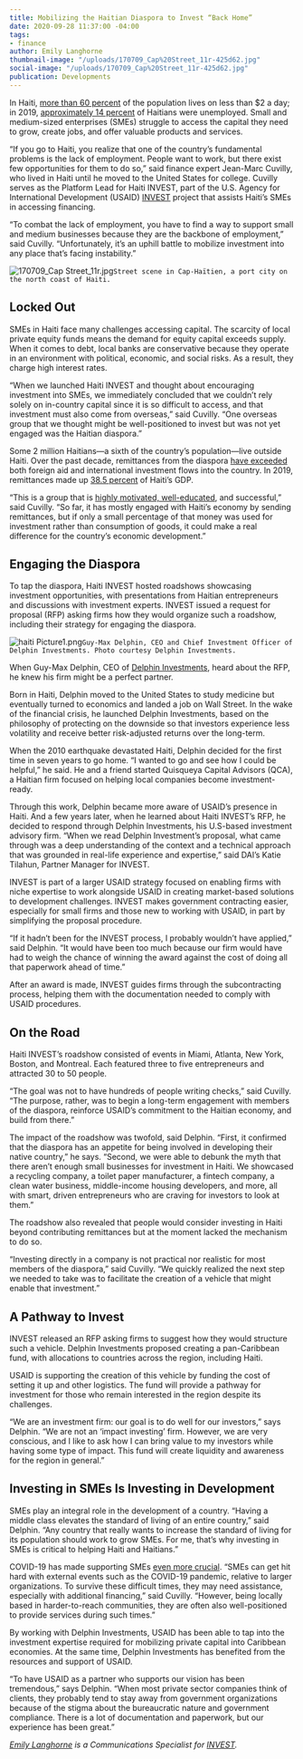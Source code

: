 ```yaml
---
title: Mobilizing the Haitian Diaspora to Invest “Back Home”
date: 2020-09-28 11:37:00 -04:00
tags:
- finance
author: Emily Langhorne
thumbnail-image: "/uploads/170709_Cap%20Street_11r-425d62.jpg"
social-image: "/uploads/170709_Cap%20Street_11r-425d62.jpg"
publication: Developments
---
```


In Haiti, [more than 60 percent](https://www.worldbank.org/en/country/haiti/overview) of the population lives on less than $2 a day; in 2019, [approximately 14 percent](https://www.macrotrends.net/countries/HTI/haiti/unemployment-rate#:~:text=Unemployment%20refers%20to%20the%20share,a%200.14%25%20decline%20from%202017.) of Haitians were unemployed. Small and medium-sized enterprises (SMEs) struggle to access the capital they need to grow, create jobs, and offer valuable products and services. 

“If you go to Haiti, you realize that one of the country’s fundamental problems is the lack of employment. People want to work, but there exist few opportunities for them to do so,” said finance expert Jean-Marc Cuvilly, who lived in Haiti until he moved to the United States for college. Cuvilly serves as the Platform Lead for Haiti INVEST, part of the U.S. Agency for International Development (USAID) [INVEST](https://www.dai.com/our-work/projects/worldwide-the-invest-project) project that assists Haiti’s SMEs in accessing financing.

“To combat the lack of employment, you have to find a way to support small and medium businesses because they are the backbone of employment,” said Cuvilly. “Unfortunately, it’s an uphill battle to mobilize investment into any place that’s facing instability.”




![170709_Cap Street_11r.jpg](/uploads/170709_Cap%20Street_11r.jpg)`Street scene in Cap-Haïtien, a port city on the north coast of Haiti.`

## Locked Out

SMEs in Haiti face many challenges accessing capital. The scarcity of local private equity funds means the demand for equity capital exceeds supply. When it comes to debt, local banks are conservative because they operate in an environment with political, economic, and social risks. As a result, they charge high interest rates.

“When we launched Haiti INVEST and thought about encouraging investment into SMEs, we immediately concluded that we couldn’t rely solely on in-country capital since it is so difficult to access, and that investment must also come from overseas,” said Cuvilly. “One overseas group that we thought might be well-positioned to invest but was not yet engaged was the Haitian diaspora.”

Some 2 million Haitians—a sixth of the country’s population—live outside Haiti. Over the past decade, remittances from the diaspora [have exceeded](https://www.odi.org/publications/300-remittances-crises-haiti-case-study) both foreign aid and international investment flows into the country. In 2019, remittances made up [38.5 percent](https://data.worldbank.org/indicator/BX.TRF.PWKR.DT.GD.ZS?locations=HT) of Haiti’s GDP.

“This is a group that is [highly motivated, well-educated](https://www.migrationpolicy.org/article/haitian-immigrants-united-states-2015), and successful,” said Cuvilly. “So far, it has mostly engaged with Haiti’s economy by sending remittances, but if only a small percentage of that money was used for investment rather than consumption of goods, it could make a real difference for the country’s economic development.”

## Engaging the Diaspora 

To tap the diaspora, Haiti INVEST hosted roadshows showcasing investment opportunities, with presentations from Haitian entrepreneurs and discussions with investment experts. INVEST issued a request for proposal (RFP) asking firms how they would organize such a roadshow, including their strategy for engaging the diaspora.

![haiti Picture1.png](/uploads/haiti%20Picture1.png)`Guy-Max Delphin, CEO and Chief Investment Officer of Delphin Investments. Photo courtesy Delphin Investments.`

When Guy-Max Delphin, CEO of [Delphin Investments](http://www.delphininvest.com/), heard about the RFP, he knew his firm might be a perfect partner.

Born in Haiti, Delphin moved to the United States to study medicine but eventually turned to economics and landed a job on Wall Street. In the wake of the financial crisis, he launched Delphin Investments, based on the philosophy of protecting on the downside so that investors experience less volatility and receive better risk-adjusted returns over the long-term.

When the 2010 earthquake devastated Haiti, Delphin decided for the first time in seven years to go home. “I wanted to go and see how I could be helpful,” he said. He and a friend started Quisqueya Capital Advisors (QCA), a Haitian firm focused on helping local companies become investment-ready. 

Through this work, Delphin became more aware of USAID’s presence in Haiti. And a few years later, when he learned about Haiti INVEST’s RFP, he decided to respond through Delphin Investments, his U.S-based investment advisory firm. “When we read Delphin Investment’s proposal, what came through was a deep understanding of the context and a technical approach that was grounded in real-life experience and expertise,” said DAI’s Katie Tilahun, Partner Manager for INVEST.

INVEST is part of a larger USAID strategy focused on enabling firms with niche expertise to work alongside USAID in creating market-based solutions to development challenges. INVEST makes government contracting easier, especially for small firms and those new to working with USAID, in part by simplifying the proposal procedure.

“If it hadn’t been for the INVEST process, I probably wouldn’t have applied,” said Delphin. “It would have been too much because our firm would have had to weigh the chance of winning the award against the cost of doing all that paperwork ahead of time.”

After an award is made, INVEST guides firms through the subcontracting process, helping them with the documentation needed to comply with USAID procedures.

## On the Road

Haiti INVEST’s roadshow consisted of events in Miami, Atlanta, New York, Boston, and Montreal. Each featured three to five entrepreneurs and attracted 30 to 50 people.

“The goal was not to have hundreds of people writing checks,” said Cuvilly. “The purpose, rather, was to begin a long-term engagement with members of the diaspora, reinforce USAID’s commitment to the Haitian economy, and build from there.”

The impact of the roadshow was twofold, said Delphin. “First, it confirmed that the diaspora has an appetite for being involved in developing their native country,” he says. “Second, we were able to debunk the myth that there aren’t enough small businesses for investment in Haiti. We showcased a recycling company, a toilet paper manufacturer, a fintech company, a clean water business, middle-income housing developers, and more, all with smart, driven entrepreneurs who are craving for investors to look at them.”

The roadshow also revealed that people would consider investing in Haiti beyond contributing remittances but at the moment lacked the mechanism to do so.

“Investing directly in a company is not practical nor realistic for most members of the diaspora,” said Cuvilly. “We quickly realized the next step we needed to take was to facilitate the creation of a vehicle that might enable that investment.”

## A Pathway to Invest 

INVEST released an RFP asking firms to suggest how they would structure such a vehicle. Delphin Investments proposed creating a pan-Caribbean fund, with allocations to countries across the region, including Haiti. 

USAID is supporting the creation of this vehicle by funding the cost of setting it up and other logistics. The fund will provide a pathway for investment for those who remain interested in the region despite its challenges.

“We are an investment firm: our goal is to do well for our investors,” says Delphin. “We are not an ‘impact investing’ firm. However, we are very conscious, and I like to ask how I can bring value to my investors while having some type of impact. This fund will create liquidity and awareness for the region in general.”

## Investing in SMEs Is Investing in Development

SMEs play an integral role in the development of a country. “Having a middle class elevates the standard of living of an entire country,” said Delphin. “Any country that really wants to increase the standard of living for its population should work to grow SMEs. For me, that’s why investing in SMEs is critical to helping Haiti and Haitians.”

COVID-19 has made supporting SMEs [even more crucial](https://dai-global-developments.com/articles/usaid-projects-assisting-small-firms-affected-by-covid-19?utm_source=daidotcom). “SMEs can get hit hard with external events such as the COVID-19 pandemic, relative to larger organizations. To survive these difficult times, they may need assistance, especially with additional financing,” said Cuvilly. “However, being locally based in harder-to-reach communities, they are often also well-positioned to provide services during such times.”

By working with Delphin Investments, USAID has been able to tap into the investment expertise required for mobilizing private capital into Caribbean economies. At the same time, Delphin Investments has benefited from the resources and support of USAID.

“To have USAID as a partner who supports our vision has been tremendous,” says Delphin. “When most private sector companies think of clients, they probably tend to stay away from government organizations because of the stigma about the bureaucratic nature and government compliance. There is a lot of documentation and paperwork, but our experience has been great.”

*[Emily Langhorne](https://www.linkedin.com/in/emily-langhorne-6307b956/) is a Communications Specialist for [INVEST](https://www.usaid.gov/INVEST).*